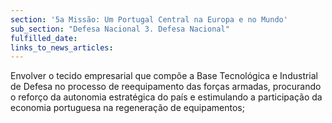 ```yaml
---
section: '5a Missão: Um Portugal Central na Europa e no Mundo'
sub_section: "Defesa Nacional 3. Defesa Nacional"
fulfilled_date:
links_to_news_articles:
---
```


Envolver o tecido empresarial que compõe a Base Tecnológica e Industrial de Defesa no processo de reequipamento das forças armadas, procurando o reforço da autonomia estratégica do país e estimulando a participação da economia portuguesa na regeneração de equipamentos;